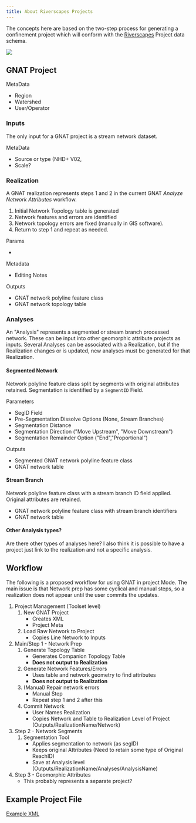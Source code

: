 ```yaml
---
title: About Riverscapes Projects
---
```



The concepts here are based on the two-step process for generating a confinement project which will conform
with the [Riverscapes](https://github.com/riverscapes) Project data schema. 

![](https://docs.google.com/drawings/d/1Y2zYp1tdWn-FWincxK55xr-zfW4yJCfg7Nw4UEpONRk/pub?w=1326&h=722)

## GNAT Project

MetaData

- Region
- Watershed
- User/Operator

### Inputs

The only input for a GNAT project is a stream network dataset.

MetaData

- Source or type (NHD+ V02, 
- Scale?

### Realization

A GNAT realization represents steps 1 and 2 in the current GNAT *Analyze Network Attributes* workflow.
 
1. Initial Network Topology table is generated 
2. Network features and errors are identified
3. Network topology errors are fixed (manually in GIS software).
4. Return to step 1 and repeat as needed.

Params

-

Metadata

- Editing Notes

Outputs

- GNAT network polyline feature class
- GNAT network topology table

### Analyses

An "Analysis" represents a segmented or stream branch processed network. These can be input into other geomorphic attribute projects as inputs. Several Analyses can be associated with a Realization, but if the Realization changes or is updated, new analyses must be generated for that Realization.

#### Segmented Network

Network polyline feature class split by segments with original attributes retained. Segmentation is identified by a `SegmentID` Field.

Parameters

- SegID Field
- Pre-Segmentation Dissolve Options (None, Stream Branches)
- Segmentation Distance
- Segmentation Direction ("Move Upstream", "Move Downstream")
- Segmentation Remainder Option ("End","Proportional")

Outputs

- Segmented GNAT network polyline feature class
- GNAT network table

#### Stream Branch

Network polyline feature class with a stream branch ID field applied. Original attributes are retained.

- GNAT network polyline feature class with stream branch identifiers
- GNAT network table

#### Other Analysis types?

Are there other types of analyses here? I also think it is possible to have a project just link to the realization and not a specific analysis. 

## Workflow
The following is a proposed workflow for using GNAT in project Mode. The main issue is that Network prep has some cyclical and manual steps, so a realization does not appear until the user commits the updates.

1. Project Management (Toolset level)
   1. New GNAT Project
      + Creates XML
      + Project Meta
   2. Load Raw Network to Project
      + Copies Line Network to Inputs
2. Main/Step 1 - Network Prep
   1. Generate Topology Table
      + Generates Companion Topology Table
      + **Does not output to Realization**
   2. Generate Network Features/Errors
      + Uses table and network geometry to find attributes
      + **Does not output to Realization**
   3. (Manual) Repair network errors
      + Manual Step
      + Repeat step 1 and 2 after this
   4. Commit Network
      + User Names Realization
      + Copies Network and Table to Realization Level of Project (Outputs/RealizationName/Network)
3. Step 2 - Network Segments
   1. Segmentation Tool
      + Applies segmentation to network (as segID)
      + Keeps original Attributes (Need to retain some type of Original ReachID)
      + Save at Analysis level (Outputs/RealizationName/Analyses/AnalysisName)
4. Step 3 - Geomorphic Attributes
   + This probably represents a separate project?

## Example Project File

[Example XML](https://gist.github.com/KellyMWhitehead/8a198d59ed3e1df69c4c39733e865327)